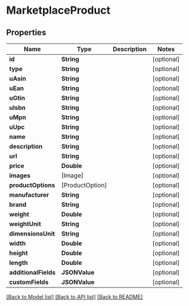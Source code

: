 # MarketplaceProduct

## Properties
Name | Type | Description | Notes
------------ | ------------- | ------------- | -------------
**id** | **String** |  | [optional] 
**type** | **String** |  | [optional] 
**uAsin** | **String** |  | [optional] 
**uEan** | **String** |  | [optional] 
**uGtin** | **String** |  | [optional] 
**uIsbn** | **String** |  | [optional] 
**uMpn** | **String** |  | [optional] 
**uUpc** | **String** |  | [optional] 
**name** | **String** |  | [optional] 
**description** | **String** |  | [optional] 
**url** | **String** |  | [optional] 
**price** | **Double** |  | [optional] 
**images** | [Image] |  | [optional] 
**productOptions** | [ProductOption] |  | [optional] 
**manufacturer** | **String** |  | [optional] 
**brand** | **String** |  | [optional] 
**weight** | **Double** |  | [optional] 
**weightUnit** | **String** |  | [optional] 
**dimensionsUnit** | **String** |  | [optional] 
**width** | **Double** |  | [optional] 
**height** | **Double** |  | [optional] 
**length** | **Double** |  | [optional] 
**additionalFields** | **JSONValue** |  | [optional] 
**customFields** | **JSONValue** |  | [optional] 

[[Back to Model list]](../README.md#documentation-for-models) [[Back to API list]](../README.md#documentation-for-api-endpoints) [[Back to README]](../README.md)


